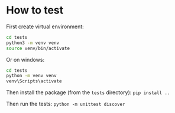 # How to test

First create virtual environment:

```bash
cd tests
python3 -m venv venv
source venv/bin/activate
```

Or on windows:
```bash
cd tests
python -m venv venv
venv\Scripts\activate
```

Then install the package (from the `tests` directory): `pip install ..`

Then run the tests: `python -m unittest discover`